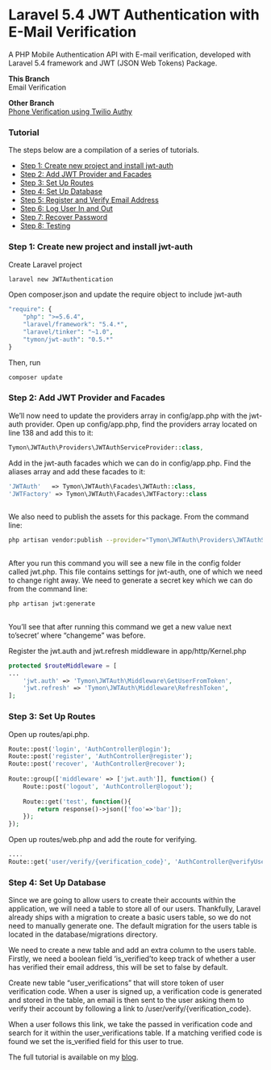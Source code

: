 # Laravel 5.4 JWT Authentication with E-Mail Verification
A PHP Mobile Authentication API with E-mail verification, developed with Laravel 5.4 framework and JWT (JSON Web Tokens) Package.

**This Branch** <br/>
Email Verification

**Other Branch** <br/>
<a href="https://github.com/MosesEsan/mesan-laravel-jwt-authentication-api/tree/sms-verification" target="_blank">Phone Verification using Twilio Authy</a>

### Tutorial

The steps below are a compilation of a series of tutorials.

<ul>
  <li><a href="#step1">Step 1: Create new project and install jwt-auth</a></li>
  <li><a href="#step2">Step 2: Add JWT Provider and Facades</a></li>
  <li><a href="#step3">Step 3: Set Up Routes</a></li>
  <li><a href="#step4">Step 4: Set Up Database</a></li>
  <li><a href="#step5">Step 5: Register and Verify Email Address</a></li>
  <li><a href="#step6">Step 6: Log User In and Out</a></li>
  <li><a href="#step6">Step 7: Recover Password</a></li>
  <li><a href="#step7">Step 8: Testing</a></li>
</ul>

<a name="step1"></a>
### Step 1: Create new project and install jwt-auth

Create Laravel project
```bash
laravel new JWTAuthentication
```
Open composer.json and update the require object to include jwt-auth 

```php
"require": {
    "php": ">=5.6.4",
    "laravel/framework": "5.4.*",
    "laravel/tinker": "~1.0",
    "tymon/jwt-auth": "0.5.*"
}
```
 Then, run 
```bash
composer update 
```

<a name="step2"></a>
### Step 2: Add JWT Provider and Facades
 
We’ll now need to update the providers array in config/app.php with the jwt-auth provider. Open up config/app.php, find the providers array located on line 138 and add this to it:

```php
Tymon\JWTAuth\Providers\JWTAuthServiceProvider::class, 

```
Add in the jwt-auth facades which we can do in config/app.php. Find the aliases array and add these facades to it:

```php
'JWTAuth'   => Tymon\JWTAuth\Facades\JWTAuth::class, 
'JWTFactory' => Tymon\JWTAuth\Facades\JWTFactory::class 
 
```
We also need to publish the assets for this package. From the command line: 
 
```bash
php artisan vendor:publish --provider="Tymon\JWTAuth\Providers\JWTAuthServiceProvider" 
 
```
 
After you run this command you will see a new file in the config folder called jwt.php. This file contains settings for jwt-auth, one of which we need to change right away. We need to generate a secret key which we can do from the command line: 
```bash
php artisan jwt:generate 
 
```

You’ll see that after running this command we get a new value next to’secret’ where “changeme” was before.

Register the jwt.auth and jwt.refresh middleware in app/http/Kernel.php
 
 ```php
 protected $routeMiddleware = [
 ...
     'jwt.auth' => 'Tymon\JWTAuth\Middleware\GetUserFromToken',
     'jwt.refresh' => 'Tymon\JWTAuth\Middleware\RefreshToken',
 ];
 ```

<a name="step3"></a>
### Step 3: Set Up Routes

Open up routes/api.php.

```php
Route::post('login', 'AuthController@login'); 
Route::post('register', 'AuthController@register'); 
Route::post('recover', 'AuthController@recover');
 
Route::group(['middleware' => ['jwt.auth']], function() { 
    Route::post('logout', 'AuthController@logout'); 
  
    Route::get('test', function(){ 
        return response()->json(['foo'=>'bar']); 
    }); 
});
```
Open up routes/web.php and add the route for verifying.

```php
....
Route::get('user/verify/{verification_code}', 'AuthController@verifyUser');
```

<a name="step4"></a>
### Step 4: Set Up Database

Since we are going to allow users to create their accounts within the application, we will need a table to store all of our users. Thankfully, Laravel already ships with a migration to create a basic users table, so we do not need to manually generate one. The default migration for the users table is located in the database/migrations directory.

We need to create a new table and add an extra column to the users table. Firstly, we need a boolean field ‘is_verified’to keep track of whether a user has verified their email address, this will be set to false by default.

Create new table “user_verifications” that will store token of user verification code. When a user is signed up, a verification code is generated and stored in the table, an email is then sent to the user asking them to verify their account by following a link to /user/verify/{verification_code}.

When a user follows this link, we take the passed in verification code and search for it within the user_verifications table. If a matching verified code is found we set the is_verified field for this user to true.

The full tutorial is available on my  <a href="https://medium.com/@mosesesan/tutorial-5-how-to-build-a-laravel-5-4-jwt-authentication-api-with-e-mail-verification-61d3f356f823" target="_blank">blog</a>.